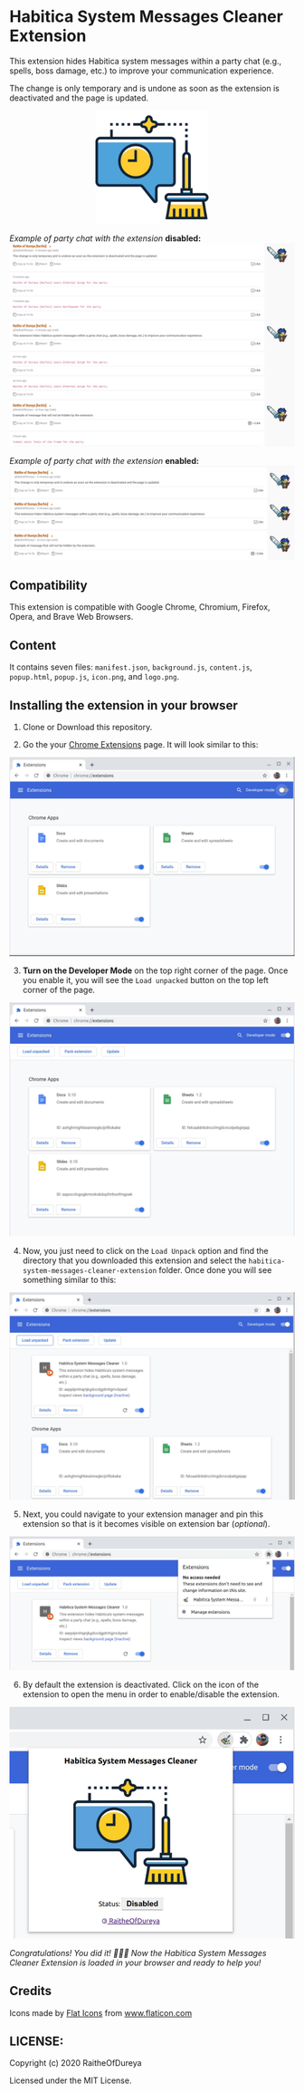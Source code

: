 # Habitica System Messages Cleaner Extension

This extension hides Habitica system messages within a party chat (e.g., spells, boss damage, etc.) to improve your communication experience.

The change is only temporary and is undone as soon as the extension is deactivated and the page is updated.

<p align="center"><img src="habitica-system-messages-cleaner-extension/images/logo.png" alt="logo" width="200"/></p>

*Example of party chat with the extension* **disabled:**
![](images-readme/chat-before.jpeg)

*Example of party chat with the extension* **enabled:**
![](images-readme/chat-clean.jpeg)

## Compatibility
This extension is compatible with Google Chrome, Chromium, Firefox, Opera, and Brave Web Browsers.

## Content
It contains seven files: `manifest.json`, `background.js`, `content.js`, `popup.html`, `popup.js`, `icon.png`, and `logo.png`.

## Installing the extension in your browser

1. Clone or Download this repository.

2. Go the your [Chrome Extensions](chrome://extensions/) page. It will look similar to this:

![](images-readme/developer-mode.jpeg)

3. **Turn on the Developer Mode** on the top right corner of the page. Once you enable it, you will see the `Load unpacked` button on the top left corner of the page.

![](images-readme/extension-load.jpeg)

4. Now, you just need to click on the `Load Unpack` option and find the directory that you downloaded this extension and select the `habitica-system-messages-cleaner-extension` folder. Once done you will see something similar to this:

![](images-readme/extension-loaded.jpeg)

5. Next, you could navigate to your extension manager and pin this extension so that is it becomes visible on extension bar (*optional*).

![](images-readme/extention-pin.jpeg)

6. By default the extension is deactivated. Click on the icon of the extension to open the menu in order to enable/disable the extension.

![](images-readme/default-disabled.jpeg)

*Congratulations! You did it! :tada::tada::tada: Now the Habitica System Messages Cleaner Extension is loaded in your browser and ready to help you!*

## Credits
<div>Icons made by <a href="https://www.flaticon.com/authors/flat-icons" title="Flat Icons">Flat Icons</a> from <a href="https://www.flaticon.com/" title="Flaticon">www.flaticon.com</a></div>

## LICENSE:
Copyright (c) 2020 RaitheOfDureya

Licensed under the MIT License.
